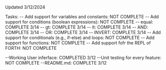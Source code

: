 Updated 3/12/2024

Tasks:
-- Add support for variables and constants: NOT COMPLETE
-- Add support for conditions (boolean expressions): NOT COMPLETE
    -- equal: COMPLETE 3/14
    -- gt: COMPLETE 3/14
    -- lt: COMPLETE 3/14
    -- AND: COMPLETE 3/14
    -- OR: COMPLETE 3/14
    -- INVERT: COMPLETE 3/14
-- Add support for conditionals (e.g., if-else) and loops: NOT COMPLETE
-- Add support for functions: NOT COMPLETE
-- Add support fofr the REPL of FORTH: NOT COMPLETE

--Working User inferface: COMPLETED 3/12
--Unit testing for every feature: NOT COMPLETE 
--README.md: COMPLETE 3/12